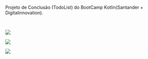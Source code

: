 Projeto de Conclusão (TodoList) do BootCamp Kotlin(Santander + Digitalinnovation).



​	

![](C:\Users\rvieira\AndroidStudioProjects\MyTodoList\image\image-20210831115959496.png)

![](C:\Users\rvieira\AndroidStudioProjects\MyTodoList\image\image-20210831120419716.png)

![](C:\Users\rvieira\AndroidStudioProjects\MyTodoList\image\image-20210831120615468.png)

